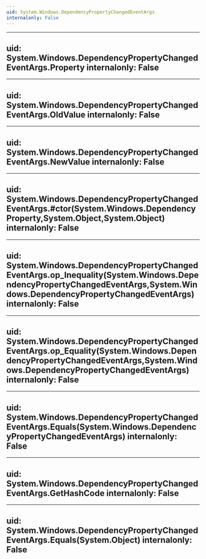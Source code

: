 ```yaml
---
uid: System.Windows.DependencyPropertyChangedEventArgs
internalonly: False
---
```


---
uid: System.Windows.DependencyPropertyChangedEventArgs.Property
internalonly: False
---

---
uid: System.Windows.DependencyPropertyChangedEventArgs.OldValue
internalonly: False
---

---
uid: System.Windows.DependencyPropertyChangedEventArgs.NewValue
internalonly: False
---

---
uid: System.Windows.DependencyPropertyChangedEventArgs.#ctor(System.Windows.DependencyProperty,System.Object,System.Object)
internalonly: False
---

---
uid: System.Windows.DependencyPropertyChangedEventArgs.op_Inequality(System.Windows.DependencyPropertyChangedEventArgs,System.Windows.DependencyPropertyChangedEventArgs)
internalonly: False
---

---
uid: System.Windows.DependencyPropertyChangedEventArgs.op_Equality(System.Windows.DependencyPropertyChangedEventArgs,System.Windows.DependencyPropertyChangedEventArgs)
internalonly: False
---

---
uid: System.Windows.DependencyPropertyChangedEventArgs.Equals(System.Windows.DependencyPropertyChangedEventArgs)
internalonly: False
---

---
uid: System.Windows.DependencyPropertyChangedEventArgs.GetHashCode
internalonly: False
---

---
uid: System.Windows.DependencyPropertyChangedEventArgs.Equals(System.Object)
internalonly: False
---
